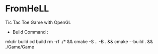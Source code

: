 # FromHeLL
Tic Tac Toe Game with OpenGL
* Build Command :

mkdir build 
cd build
rm -rf ./* && cmake -S .. -B . && cmake --build . && ./Game/Game